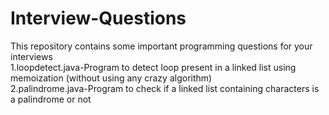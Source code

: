# Interview-Questions
This repository contains some important programming questions for your interviews<br>
    1.loopdetect.java-Program to detect loop present in a linked list using memoization (without using any crazy algorithm)<br>
    2.palindrome.java-Program to check if a linked list containing characters is a palindrome or not
